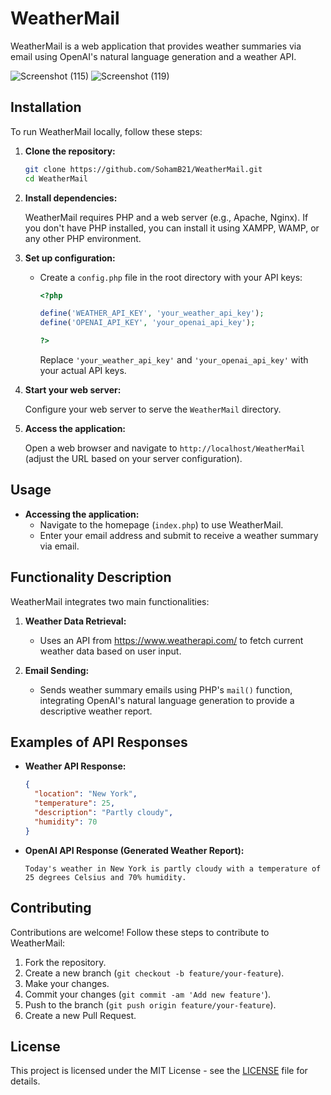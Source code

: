 # WeatherMail

WeatherMail is a web application that provides weather summaries via email using OpenAI's natural language generation and a weather API.

![Screenshot (115)](https://github.com/SohamB21/WeatherMail/assets/105418470/ba638882-b53e-44c5-85e0-277821b10c78)
![Screenshot (119)](https://github.com/SohamB21/WeatherMail/assets/105418470/745494b6-85e0-41ab-9dbd-ae6dbccd58ca)

## Installation

To run WeatherMail locally, follow these steps:

1. **Clone the repository:**

   ```bash
   git clone https://github.com/SohamB21/WeatherMail.git
   cd WeatherMail
   ```

2. **Install dependencies:**

   WeatherMail requires PHP and a web server (e.g., Apache, Nginx). If you don't have PHP installed, you can install it using XAMPP, WAMP, or any other PHP environment.

3. **Set up configuration:**

   - Create a `config.php` file in the root directory with your API keys:

     ```php
     <?php
     
     define('WEATHER_API_KEY', 'your_weather_api_key');
     define('OPENAI_API_KEY', 'your_openai_api_key');
     
     ?>
     ```

     Replace `'your_weather_api_key'` and `'your_openai_api_key'` with your actual API keys.

4. **Start your web server:**

   Configure your web server to serve the `WeatherMail` directory.

5. **Access the application:**

   Open a web browser and navigate to `http://localhost/WeatherMail` (adjust the URL based on your server configuration).

## Usage

- **Accessing the application:**
  - Navigate to the homepage (`index.php`) to use WeatherMail.
  - Enter your email address and submit to receive a weather summary via email.

## Functionality Description

WeatherMail integrates two main functionalities:

1. **Weather Data Retrieval:**
   - Uses an API from https://www.weatherapi.com/ to fetch current weather data based on user input.

2. **Email Sending:**
   - Sends weather summary emails using PHP's `mail()` function, integrating OpenAI's natural language generation to provide a descriptive weather report.

## Examples of API Responses

- **Weather API Response:**

  ```json
  {
    "location": "New York",
    "temperature": 25,
    "description": "Partly cloudy",
    "humidity": 70
  }
  ```

- **OpenAI API Response (Generated Weather Report):**

  ```plaintext
  Today's weather in New York is partly cloudy with a temperature of 25 degrees Celsius and 70% humidity.
  ```

## Contributing

Contributions are welcome! Follow these steps to contribute to WeatherMail:

1. Fork the repository.
2. Create a new branch (`git checkout -b feature/your-feature`).
3. Make your changes.
4. Commit your changes (`git commit -am 'Add new feature'`).
5. Push to the branch (`git push origin feature/your-feature`).
6. Create a new Pull Request.

## License

This project is licensed under the MIT License - see the [LICENSE](LICENSE) file for details.
